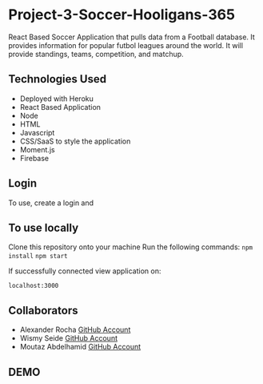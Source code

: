 # Project-3-Soccer-Hooligans-365
React Based Soccer Application that pulls data from a Football database.  It provides information for popular futbol leagues around the world. It will provide standings, teams, competition, and matchup.  

## Technologies Used
* Deployed with Heroku
* React Based Application
* Node
* HTML
* Javascript
* CSS/SaaS to style the application
* Moment.js
* Firebase

## Login
To use, create a login and 

## To use locally
Clone this repository onto your machine
Run the following commands:
`npm install`
`npm start`

If successfully connected view application on: 

`localhost:3000`


## Collaborators
* Alexander Rocha [GitHub Account](https://github.com/Rocha8524)
* Wismy Seide [GitHub Account](https://github.com/wseide)
* Moutaz Abdelhamid [GitHub Account](https://github.com/Mizo10)

## DEMO

